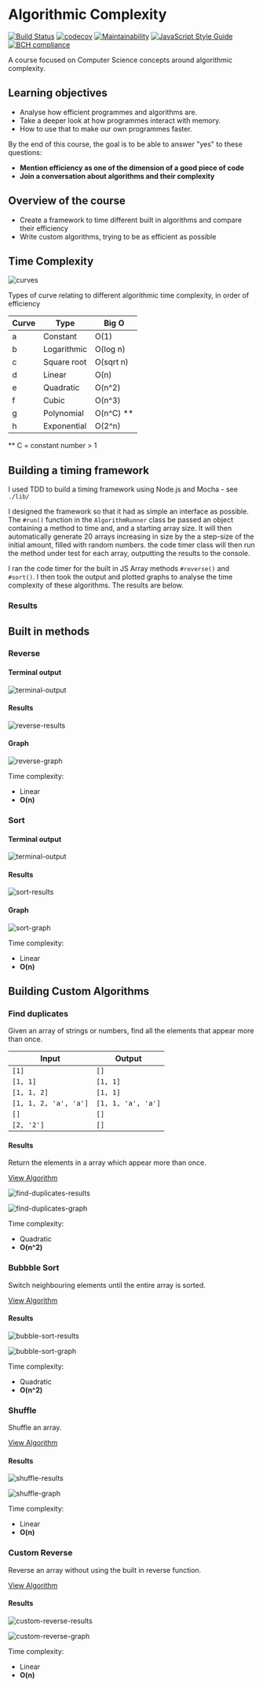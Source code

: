 Algorithmic Complexity
======================

[![Build Status](https://travis-ci.com/AJ8GH/algorithmic-complexity.svg?branch=main)](https://travis-ci.com/AJ8GH/algorithmic-complexity) [![codecov](https://codecov.io/gh/AJ8GH/algorithmic-complexity/branch/main/graph/badge.svg?token=NIRGH88CMT)](https://codecov.io/gh/AJ8GH/algorithmic-complexity) [![Maintainability](https://api.codeclimate.com/v1/badges/632627257c17ccb5d748/maintainability)](https://codeclimate.com/github/AJ8GH/algorithmic-complexity/maintainability) [![JavaScript Style Guide](https://img.shields.io/badge/code_style-standard-brightgreen.svg)](https://standardjs.com) [![BCH compliance](https://bettercodehub.com/edge/badge/AJ8GH/algorithmic-complexity?branch=main)](https://bettercodehub.com/)


A course focused on Computer Science concepts around algorithmic complexity.

## Learning objectives

* Analyse how efficient programmes and algorithms are.
* Take a deeper look at how programmes interact with memory.
* How to use that to make our own programmes faster.


By the end of this course, the goal is to be able to answer "yes" to these questions:

* **Mention efficiency as one of the dimension of a good piece of code**
* **Join a conversation about algorithms and their complexity**

## Overview of the course

* Create a framework to time different built in algorithms and compare their efficiency
* Write custom algorithms, trying to be as efficient as possible

## Time Complexity

![curves](images/curves.png)

Types of curve relating to different algorithmic time complexity, in order of efficiency

Curve | Type         | Big O
------|--------------|------
a     | Constant     | O(1)
b     | Logarithmic  | O(log n)
c     | Square root  | O(sqrt n)
d     | Linear       | O(n)
e     | Quadratic    | O(n^2)
f     | Cubic        | O(n^3)
g     | Polynomial   | O(n^C) **
h     | Exponential  | O(2^n)

** C = constant number > 1

## Building a timing framework

I used TDD to build a timing framework using Node.js and Mocha - see `./lib/`

I designed the framework so that it had as simple an interface as possible. The `#run()` function in the `AlgorithmRunner` class be passed an object containing a method to time and, and a starting array size. It will then automatically generate 20 arrays increasing in size by the a step-size of the initial amount, filled with random numbers. the code timer class will then run the method under test for each array, outputting the results to the console.

I ran the code timer for the built in JS Array methods `#reverse()` and `#sort()`. I then took the output and plotted graphs to analyse the time complexity of these algorithms. The results are below.


### Results

## Built in methods

### Reverse

#### Terminal output
![terminal-output](images/reverse-output-example.png)

#### Results
![reverse-results](images/reverse-results.png)

#### Graph
![reverse-graph](images/reverse-graph.png)

Time complexity:
* Linear
* **O(n)**

### Sort

#### Terminal output
![terminal-output](images/sort-output-example.png)

#### Results
![sort-results](images/sort-results.png)

#### Graph
![sort-graph](images/sort-graph.png)

Time complexity:
* Linear
* **O(n)**

## Building Custom Algorithms

### Find duplicates
Given an array of strings or numbers, find all the elements that appear more than once.

Input                    | Output
-------------------------|--------------
`[1]`                    | `[]`
`[1, 1]`                 | `[1, 1]`
`[1, 1, 2]`              | `[1, 1]`
`[1, 1, 2, 'a', 'a']`    | `[1, 1, 'a', 'a']`
`[]`                     | `[]`
`[2, '2']`               | `[]`

#### Results

Return the elements in a array which appear more than once.

[View Algorithm](https://github.com/AJ8GH/algorithmic-complexity/blob/main/algorithms/lib/findDuplicates.js)

![find-duplicates-results](images/find-duplicates-results.png)

![find-duplicates-graph](images/find-duplicates-graph.png)

Time complexity:
* Quadratic
* **O(n^2)**

### Bubbble Sort

Switch neighbouring elements until the entire array is sorted.

[View Algorithm](https://github.com/AJ8GH/algorithmic-complexity/blob/main/algorithms/lib/bubbleSort.js)

#### Results

![bubble-sort-results](images/bubble-sort-results.png)

![bubble-sort-graph](images/bubble-sort-graph.png)

Time complexity:
* Quadratic
* **O(n^2)**

### Shuffle

Shuffle an array.

[View Algorithm](https://github.com/AJ8GH/algorithmic-complexity/blob/main/algorithms/lib/shuffle.js)

#### Results

![shuffle-results](images/shuffle-results.png)

![shuffle-graph](images/shuffle-graph.png)

Time complexity:
* Linear
* **O(n)**

### Custom Reverse

Reverse an array without using the built in reverse function.

[View Algorithm](https://github.com/AJ8GH/algorithmic-complexity/blob/main/algorithms/lib/reverse.js)

#### Results

![custom-reverse-results](images/custom-reverse-results.png)

![custom-reverse-graph](images/custom-reverse-graph.png)

Time complexity:
* Linear
* **O(n)**
